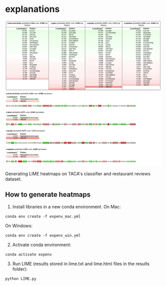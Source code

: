 # explanations

![Screenshot of the heatmaps](lime_heatmaps.png)

Generating LIME heatmaps on TACA's classifier and restaurant reviews dataset.

## How to generate heatmaps

1) Install libraries in a new conda environment. On Mac:

```
conda env create -f expenv_mac.yml
```

On Windows:

```
conda env create -f expenv_win.yml
```

2) Activate conda environment:

```
conda activate expenv
```

3) Run LIME (results stored in lime.txt and lime.html files in the results folder):

```
python LIME.py
```